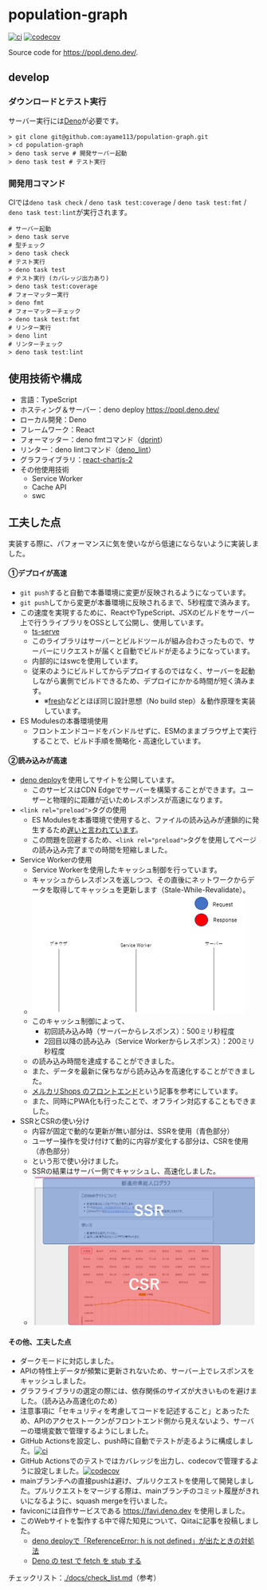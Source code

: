 # population-graph

[![ci](https://github.com/ayame113/population-graph/actions/workflows/ci.yml/badge.svg)](https://github.com/ayame113/population-graph/actions/workflows/ci.yml)
[![codecov](https://codecov.io/gh/ayame113/population-graph/branch/main/graph/badge.svg?token=phOYgELbvB)](https://codecov.io/gh/ayame113/population-graph)

Source code for https://popl.deno.dev/.

## develop

### ダウンロードとテスト実行

サーバー実行には[Deno](https://deno.land)が必要です。

```shell
> git clone git@github.com:ayame113/population-graph.git
> cd population-graph
> deno task serve # 開発サーバー起動
> deno task test # テスト実行
```

### 開発用コマンド

CIでは`deno task check` / `deno task test:coverage` / `deno task test:fmt` /
`deno task test:lint`が実行されます。

```shell
# サーバー起動
> deno task serve
# 型チェック
> deno task check
# テスト実行
> deno task test
# テスト実行 (カバレッジ出力あり)
> deno task test:coverage
# フォーマッター実行
> deno fmt
# フォーマッターチェック
> deno task test:fmt
# リンター実行
> deno lint
# リンターチェック
> deno task test:lint
```

## 使用技術や構成

- 言語：TypeScript
- ホスティング＆サーバー：deno deploy https://popl.deno.dev/
- ローカル開発：Deno
- フレームワーク：React
- フォーマッター：deno
  fmtコマンド（[dprint](https://github.com/dprint/dprint-plugin-typescript)）
- リンター：deno lintコマンド（[deno_lint](https://github.com/denoland/deno_lint)）
- グラフライブラリ：[react-chartjs-2](https://github.com/reactchartjs/react-chartjs-2)
- その他使用技術
  - Service Worker
  - Cache API
  - swc

## 工夫した点

実装する際に、パフォーマンスに気を使いながら低速にならないように実装しました。

#### ①デプロイが高速

- `git push`すると自動で本番環境に変更が反映されるようになっています。
- `git push`してから変更が本番環境に反映されるまで、5秒程度で済みます。
- この速度を実現するために、ReactやTypeScript、JSXのビルドをサーバー上で行うライブラリをOSSとして公開し、使用しています。
  - [ts-serve](https://github.com/ayame113/ts-serve)
  - このライブラリはサーバーとビルドツールが組み合わさったもので、サーバーにリクエストが届くと自動でビルドが走るようになっています。
  - 内部的にはswcを使用しています。
  - 従来のようにビルドしてからデプロイするのではなく、サーバーを起動しながら裏側でビルドできるため、デプロイにかかる時間が短く済みます。
    - ※[fresh](https://fresh.deno.dev/)などとほぼ同じ設計思想（No build step）＆動作原理を実装しています。
- ES Modulesの本番環境使用
  - フロントエンドコードをバンドルせずに、ESMのままブラウザ上で実行することで、ビルド手順を簡略化・高速化しています。

#### ②読み込みが高速

- [deno deploy](https://deno.com/deploy/)を使用してサイトを公開しています。
  - このサービスはCDN Edgeでサーバーを構築することができます。ユーザーと物理的に距離が近いためレスポンスが高速になります。
- `<link rel="preload">`タグの使用
  - ES
    Modulesを本番環境で使用すると、ファイルの読み込みが連鎖的に発生するため[遅いと言われています](https://v8.dev/features/modules#performance)。
  - この問題を回避するため、`<link rel="preload">`タグを使用してページの読み込み完了までの時間を短縮しました。
- Service Workerの使用
  - Service Workerを使用したキャッシュ制御を行っています。
  - キャッシュからレスポンスを返しつつ、その直後にネットワークからデータを取得してキャッシュを更新します（Stale-While-Revalidate）。
  - ![image](./docs/service_worker.gif)
  - このキャッシュ制御によって、
    - 初回読み込み時（サーバーからレスポンス）：500ミリ秒程度
    - 2回目以降の読み込み（Service Workerからレスポンス）：200ミリ秒程度
  - の読み込み時間を達成することができました。
  - また、データを最新に保ちながら読み込みを高速化することができました。
  - [メルカリShops のフロントエンド](https://engineering.mercari.com/blog/entry/20210823-a57631d32e/)という記事を参考にしています。
  - また、同時にPWA化も行ったことで、オフライン対応することもできました。
- SSRとCSRの使い分け
  - 内容が固定で動的な更新が無い部分は、SSRを使用（青色部分）
  - ユーザー操作を受け付けて動的に内容が変化する部分は、CSRを使用（赤色部分）
  - という形で使い分けました。
  - SSRの結果はサーバー側でキャッシュし、高速化しました。
  - ![image](./docs/csr_ssr.png)

#### その他、工夫した点

- ダークモードに対応しました。
- APIの特性上データが頻繁に更新されないため、サーバー上でレスポンスをキャッシュしました。
- グラフライブラリの選定の際には、依存関係のサイズが大きいものを避けました。（読み込み高速化のため）
- 注意事項に「セキュリティを考慮してコードを記述すること」とあったため、APIのアクセストークンがフロントエンド側から見えないよう、サーバーの環境変数で管理するようにしました。
- GitHub
  Actionsを設定し、push時に自動でテストが走るように構成しました。[![ci](https://github.com/ayame113/population-graph/actions/workflows/ci.yml/badge.svg)](https://github.com/ayame113/population-graph/actions/workflows/ci.yml)
- GitHub
  Actionsでのテストではカバレッジを出力し、codecovで管理するように設定しました。[![codecov](https://codecov.io/gh/ayame113/population-graph/branch/main/graph/badge.svg?token=phOYgELbvB)](https://codecov.io/gh/ayame113/population-graph)
- mainブランチへの直接pushは避け、プルリクエストを使用して開発しました。プルリクエストをマージする際は、mainブランチのコミット履歴がきれいになるように、squash
  mergeを行いました。
- faviconには自作サービスである https://favi.deno.dev を使用しました。
- このWebサイトを製作する中で得た知見について、Qiitaに記事を投稿しました。
  - [deno deployで「ReferenceError: h is not defined」が出たときの対処法](https://qiita.com/access3151fq/items/d6026e656844abfae922)
  - [Deno の test で fetch を stub する](https://qiita.com/access3151fq/items/5f8a21d5f933ba475808)

チェックリスト：[./docs/check_list.md](./docs/check_list.md)（参考）

